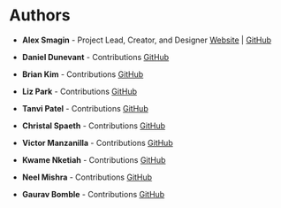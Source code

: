 # Authors

- **Alex Smagin** - Project Lead, Creator, and Designer
  [Website](https://alexsmagin.dev) | [GitHub](https://github.com/Alexandrbig1)

- **Daniel Dunevant** - Contributions
  [GitHub](https://github.com/DanielDunevant)

- **Brian Kim** - Contributions
  [GitHub](https://github.com/bibimbop123)

- **Liz Park** - Contributions
  [GitHub](https://github.com/SEParkDEV)

- **Tanvi Patel** - Contributions
  [GitHub](https://github.com/tanvi4248)

- **Christal Spaeth** - Contributions
  [GitHub](https://github.com/christalchronicles)

- **Victor Manzanilla** - Contributions
  [GitHub](https://github.com/VictorManzanilla)

- **Kwame Nketiah** - Contributions
  [GitHub](https://github.com/bawsepap)

- **Neel Mishra** - Contributions
  [GitHub](https://github.com/Neel-07)

- **Gaurav Bomble** - Contributions
  [GitHub](https://github.com/Gauravtb2253)

<!-- - **Huda Hajira** - Contributions
  [GitHub](https://github.com/huda-code)

- **Shubham Sharma** - Contributions
  [GitHub](https://github.com/shubhamsharma9199)

- **Purva Sawant** - Contributions
  [GitHub](https://github.com/19purva) -->

<!-- - **Pranjay Singh** - Contributions
  [GitHub](https://github.com/blunterdecosta123) -->

